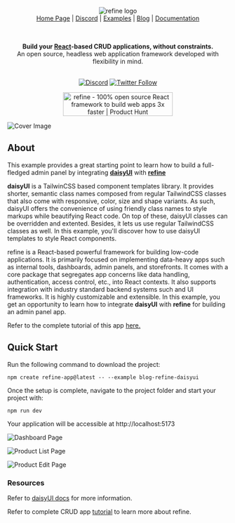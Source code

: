 <div align="center" style="margin: 30px;">
<a href="https://refine.dev/">
    <picture  style="display: inline-block;" >
    <img alt="refine logo" src="https://refine.ams3.cdn.digitaloceanspaces.com/readme/refine-readme-banner.png">
</picture>
</a>
<br />

<div align="center">
    <a href="https://refine.dev">Home Page</a> |
    <a href="https://discord.gg/refine">Discord</a> |
    <a href="https://refine.dev/examples/">Examples</a> | 
    <a href="https://refine.dev/blog/">Blog</a> | 
    <a href="https://refine.dev/docs/">Documentation</a>
</div>
</div>

<br />

<div align="center"><strong>Build your <a href="https://reactjs.org/">React</a>-based CRUD applications, without constraints.</strong><br>An open source, headless web application framework developed with flexibility in mind.

<br />
<br />

[![Discord](https://img.shields.io/discord/837692625737613362.svg?label=&logo=discord&logoColor=ffffff&color=7389D8&labelColor=6A7EC2)](https://discord.gg/refine)
[![Twitter Follow](https://img.shields.io/twitter/follow/refine_dev?style=social)](https://twitter.com/refine_dev)

<a href="https://www.producthunt.com/posts/refine-3?utm_source=badge-top-post-badge&utm_medium=badge&utm_souce=badge-refine&#0045;3" target="_blank"><img src="https://api.producthunt.com/widgets/embed-image/v1/top-post-badge.svg?post_id=362220&theme=light&period=daily" alt="refine - 100&#0037;&#0032;open&#0032;source&#0032;React&#0032;framework&#0032;to&#0032;build&#0032;web&#0032;apps&#0032;3x&#0032;faster | Product Hunt" style="width: 250px; height: 54px;" width="250" height="54" /></a>

</div>

![Cover Image](https://refine.ams3.cdn.digitaloceanspaces.com/blog/2023-09-06-daisy-ui-panel/daisyui.jpg "Cover Image")

## About

This example provides a great starting point to learn how to build a full-fledged admin panel by integrating [**daisyUI**](https://daisyui.com) with [**refine**](https://github.com/refinedev/refine)

**daisyUI** is a TailwinCSS based component templates library. It provides shorter, semantic class names composed from regular TailwindCSS classes that also come with responsive, color, size and shape variants. As such, daisyUI offers the convenience of using friendly class names to style markups while beautifying React code. On top of these, daisyUI classes can be overridden and extented. Besides, it lets us use regular TailwindCSS classes as well. In this example, you'll discover how to use daisyUI templates to style React components.

refine is a React-based powerful framework for building low-code applications. It is primarily focused on implementing data-heavy apps such as internal tools, dashboards, admin panels, and storefronts. It comes with a core package that segregates app concerns like data handling, authentication, access control, etc., into React contexts. It also supports integration with industry standard backend systems such and UI frameworks. It is highly customizable and extensible. In this example, you get an opportunity to learn how to integrate **daisyUI** with **refine** for building an admin panel app.


Refer to the complete tutorial of this app [here.](https://refine.dev/blog/daisy-ui-react-admin-panel/)


## Quick Start

Run the following command to download the project:

```
npm create refine-app@latest -- --example blog-refine-daisyui
```

Once the setup is complete, navigate to the project folder and start your project with:

```
npm run dev
```

Your application will be accessible at http://localhost:5173

![Dashboard Page](https://refine.ams3.cdn.digitaloceanspaces.com/blog/2023-09-06-daisy-ui-panel/dash-1.png "Dashboard Page")


![Product List Page](https://refine.ams3.cdn.digitaloceanspaces.com/blog/2023-09-06-daisy-ui-panel/dash-2.png "Product List Page")


![Product Edit Page](https://refine.ams3.cdn.digitaloceanspaces.com/blog/2023-09-06-daisy-ui-panel/dash-3.png "Product Edit Page")




### Resources



Refer to [daisyUI docs](https://daisyui.com/docs/install/) for more information.

Refer to complete CRUD app [tutorial](https://refine.dev/docs/tutorial/introduction/index/) to learn more about refine.
